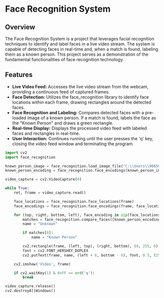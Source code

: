 # Face Recognition System

## Overview

The Face Recognition System is a project that leverages facial recognition techniques to identify and label faces in a live video stream. The system is capable of detecting faces in real-time and, when a match is found, labeling them as a known person. This project serves as a demonstration of the fundamental functionalities of face recognition technology.

## Features

- **Live Video Feed:** Accesses the live video stream from the webcam, providing a continuous feed of captured frames.
- **Face Detection:** Utilizes the face_recognition library to identify face locations within each frame, drawing rectangles around the detected faces.
- **Face Recognition and Labeling:** Compares detected faces with a pre-loaded image of a known person. If a match is found, labels the face as the "Known Person" and draws a green rectangle.
- **Real-time Display:** Displays the processed video feed with labeled faces and rectangles in real-time.
- **User Interaction:** Continues running until the user presses the 'q' key, closing the video feed window and terminating the program.

```python
import cv2
import face_recognition

known_person_image = face_recognition.load_image_file("C:\\Users\\96650\\OneDrive\\Desktop\\webtask\\.vscode\\person.jpg")
known_person_encoding = face_recognition.face_encodings(known_person_image)[0]

video_capture = cv2.VideoCapture(0) 

while True:
    ret, frame = video_capture.read()

    face_locations = face_recognition.face_locations(frame)
    face_encodings = face_recognition.face_encodings(frame, face_locations)

    for (top, right, bottom, left), face_encoding in zip(face_locations, face_encodings):
        matches = face_recognition.compare_faces([known_person_encoding], face_encoding)
        name = "Unknown"

        if matches[0]:
            name = "Known Person"

        cv2.rectangle(frame, (left, top), (right, bottom), (0, 255, 0), 2)
        font = cv2.FONT_HERSHEY_DUPLEX
        cv2.putText(frame, name, (left + 6, bottom - 6), font, 0.5, (255, 255, 255), 1)

    cv2.imshow('Video', frame)

    if cv2.waitKey(1) & 0xFF == ord('q'):
        break

video_capture.release()
cv2.destroyAllWindows()

